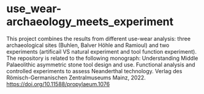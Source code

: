 # use_wear-archaeology_meets_experiment
This project combines the results from different use-wear analysis: three archaeological sites (Buhlen, Balver Höhle and Ramioul) and two experiments 
(artificail VS natural experiment and tool function experiment). 
The repository is related to the following monograph: Understanding Middle Palaeolithic asymmetric stone tool design and use. 
Functional analysis and controlled experiments to assess Neanderthal technology. Verlag des Römisch-Germanischen Zentralmuseums Mainz, 2022. 
https://doi.org/10.11588/propylaeum.1076

